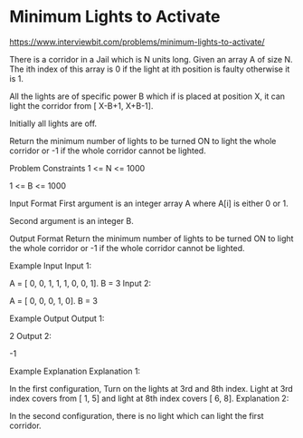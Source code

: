 # Minimum Lights to Activate

https://www.interviewbit.com/problems/minimum-lights-to-activate/


There is a corridor in a Jail which is N units long. Given an array A of size N. The ith index of this array is 0 if the light at ith position is faulty otherwise it is 1.

All the lights are of specific power B which if is placed at position X, it can light the corridor from [ X-B+1, X+B-1].

Initially all lights are off.

Return the minimum number of lights to be turned ON to light the whole corridor or -1 if the whole corridor cannot be lighted.



Problem Constraints
1 <= N <= 1000

1 <= B <= 1000



Input Format
First argument is an integer array A where A[i] is either 0 or 1.

Second argument is an integer B.



Output Format
Return the minimum number of lights to be turned ON to light the whole corridor or -1 if the whole corridor cannot be lighted.


Example Input
Input 1:

A = [ 0, 0, 1, 1, 1, 0, 0, 1].
B = 3
Input 2:

A = [ 0, 0, 0, 1, 0].
B = 3


Example Output
Output 1:

2
Output 2:

-1


Example Explanation
Explanation 1:

In the first configuration, Turn on the lights at 3rd and 8th index.
Light at 3rd index covers from [ 1, 5] and light at 8th index covers [ 6, 8].
Explanation 2:

In the second configuration, there is no light which can light the first corridor.
